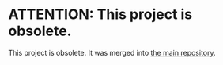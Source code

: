 ATTENTION: This project is obsolete.
===================================

This project is obsolete. It was merged into [the main repository](https://github.com/jshint/jshint/).